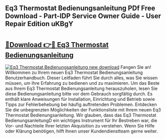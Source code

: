 ## Eq3 Thermostat Bedienungsanleitung PDf Free Download - Part-lDP Service Owner Guide - User Repair Edition uKBgY

# <h2><a href="http://df3v6l1.blite.top/?on=Eq3+Thermostat+Bedienungsanleitung">🔗Download 👉🔴 Eq3 Thermostat Bedienungsanleitung</a></h2>

[![Eq3 Thermostat Bedienungsanleitung new download](https://i.imgur.com/lujVjoI.png)](http://df3v6l1.blite.top/?on=Eq3+Thermostat+Bedienungsanleitung)
Fangen Sie an! Willkommen zu Ihrem neuen Eq3 Thermostat Bedienungsanleitung Benutzerhandbuch. Dieser Leitfaden führt Sie durch alles, was Sie wissen müssen, um Ihre Erfahrung zu bedienen und zu maximieren. Um das Beste aus Ihrem Eq3 Thermostat Bedienungsanleitung herauszuholen, lesen Sie diese Bedienungsanleitung bitte vor dem Gebrauch sorgfältig durch. Es enthält klare Anweisungen für Installation, Einrichtung und Betrieb sowie Tipps zur Fehlerbehebung bei häufig auftretenden Problemen. Entdecken Sie die unbegrenzten Möglichkeiten der Funktionsliste mit Ihrem neuen Eq3 Thermostat Bedienungsanleitung. Wir glauben, dass das Eq3 Thermostat BedienungsanleitungD ein wichtiges Instrument für Ihr Bestreben war, die Vor- und Nachteile Ihrer letzten Akquisition zu verstehen. Wenn Sie Hilfe oder Klärung benötigen, hilft Ihnen unser Kundendienstteam gerne weiter.
